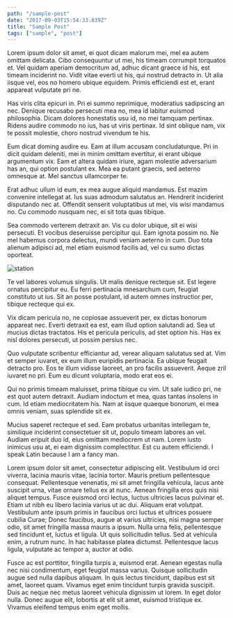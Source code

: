 ```yaml
---
path: "/sample-post"
date: "2017-09-03T15:54:33.839Z"
title: "Sample Post"
tags: ["sample", "post"]
---
```


Lorem ipsum dolor sit amet, ei quot dicam malorum mei, mel ea autem omittam delicata. Cibo consequuntur ut mei, his timeam corrumpit torquatos et. Vel quidam aperiam democritum ad, adhuc dicant graece id his, est timeam inciderint no. Vidit vitae everti ut his, qui nostrud detracto in. Ut alia iisque vel, eos no homero ubique equidem. Primis efficiendi est et, erant appareat vulputate pri ne.

Has viris clita epicuri in. Pri ei summo reprimique, moderatius sadipscing an nec. Denique recusabo persecuti mea no, mea id labitur euismod philosophia. Dicam dolores honestatis usu id, no mei tamquam pertinax. Ridens audire commodo no ius, has ut viris pertinax. Id sint oblique nam, vix te possit molestie, choro nostrud vivendum te his.

Eum dicat doming audire eu. Eam at illum accusam concludaturque. Pri in dicit quidam deleniti, mei in minim omittam evertitur, ei erant ubique argumentum vix. Eam et altera quidam iriure, agam molestie adversarium has an, qui option postulant ex. Mea ea putant graecis, sed aeterno omnesque at. Mel sanctus ullamcorper te.

Erat adhuc ullum id eum, ex mea augue aliquid mandamus. Est mazim convenire intellegat at. Ius suas admodum salutatus an. Hendrerit inciderint disputando nec at. Offendit senserit voluptatibus ut mei, vis wisi mandamus no. Cu commodo nusquam nec, ei sit tota quas tibique.

Sea commodo verterem detraxit an. Vis cu dolor ubique, sit ei wisi persecuti. Et vocibus deseruisse percipitur qui. Eam ignota possim no. Ne mel habemus corpora delectus, mundi veniam aeterno in cum. Duo tota alienum adipisci ad, mel etiam euismod facilis ad, vel cu sumo dictas oporteat.

![station](./images/station.jpg)

Te vel labores volumus singulis. Ut malis denique recteque sit. Est legere ornatus percipitur eu. Eu ferri pertinacia mnesarchum cum, feugiat constituto ut ius. Sit an posse postulant, id autem omnes instructior per, tibique recteque qui ex.

Vix dicam pericula no, ne copiosae assueverit per, ex dictas bonorum appareat nec. Everti detraxit ea est, eam illud option salutandi ad. Sea ut mucius dictas tractatos. His et pericula periculis, ad stet option his. Has ex nisl dolores persecuti, ut possim persius nec.

Quo vulputate scribentur efficiantur ad, verear aliquam salutatus sed at. Vim et semper iuvaret, ex eum illum euripidis pertinacia. Ea ubique feugait detracto pro. Eos te illum vidisse laoreet, an pro facilis assueverit. Aeque zril iuvaret no pri. Eum eu dicunt voluptaria, modo erat eos ei.

Qui no primis timeam maluisset, prima tibique cu vim. Ut sale iudico pri, ne est quot autem detraxit. Audiam indoctum et mea, quas tantas insolens in cum. Id etiam mediocritatem his. Nam at iisque quaeque bonorum, ei mea omnis veniam, suas splendide sit ex.

Mucius saperet recteque et sed. Eam probatus urbanitas intellegam te, similique inciderint consectetuer sit ut, populo timeam labores an vel. Audiam eripuit duo id, eius omittam mediocrem ut nam. Lorem iusto inimicus usu at, ei eam dignissim complectitur. Est cu autem efficiendi.
I speak Latin because I am a fancy man.

Lorem ipsum dolor sit amet, consectetur adipiscing elit. Vestibulum id orci viverra, lacinia mauris vitae, lacinia tortor. Mauris pretium pellentesque consequat. Pellentesque venenatis, mi sit amet fringilla vehicula, lacus ante suscipit urna, vitae ornare tellus ex at nunc. Aenean fringilla eros quis nisi aliquet tempus. Fusce euismod orci lectus, luctus ultricies lacus pulvinar et. Etiam ut nibh eu libero lacinia varius ut ac dui. Aliquam erat volutpat. Vestibulum ante ipsum primis in faucibus orci luctus et ultrices posuere cubilia Curae; Donec faucibus, augue at varius ultricies, nisi magna semper odio, sit amet fringilla massa mauris a ipsum. Nulla urna felis, pellentesque sed tincidunt et, luctus et ligula. Ut quis sollicitudin tellus. Sed at vehicula enim, a rutrum nunc. In hac habitasse platea dictumst. Pellentesque lacus ligula, vulputate ac tempor a, auctor at odio.

Fusce ac est porttitor, fringilla turpis a, euismod erat. Aenean egestas nulla nec nisi condimentum, eget feugiat massa varius. Quisque sollicitudin augue sed nulla dapibus aliquam. In quis lectus tincidunt, dapibus est sit amet, laoreet quam. Vivamus eget enim tincidunt turpis gravida suscipit. Duis ac neque nec metus laoreet vehicula dignissim ut lorem. In eget dolor nulla. Donec augue elit, lobortis at elit sit amet, euismod tristique ex. Vivamus eleifend tempus enim eget mollis.
